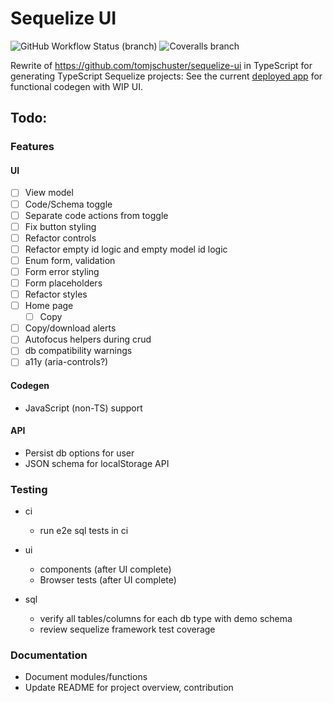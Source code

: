 # Sequelize UI

![GitHub Workflow Status (branch)](https://img.shields.io/github/workflow/status/tomjschuster/sequelize-ui-ts/CI/main)
![Coveralls branch](https://img.shields.io/coveralls/github/tomjschuster/sequelize-ui-ts/main)

Rewrite of https://github.com/tomjschuster/sequelize-ui in TypeScript for generating TypeScript Sequelize projects: See the current [deployed app](https://sequelize-ui-ts.web.app/) for functional codegen with WIP UI.

## Todo:

### Features

#### UI

- [ ] View model
- [ ] Code/Schema toggle
- [ ] Separate code actions from toggle
- [ ] Fix button styling
- [ ] Refactor controls
- [ ] Refactor empty id logic and empty model id logic
- [ ] Enum form, validation
- [ ] Form error styling
- [ ] Form placeholders
- [ ] Refactor styles
- [ ] Home page
  - [ ] Copy
- [ ] Copy/download alerts
- [ ] Autofocus helpers during crud
- [ ] db compatibility warnings
- [ ] a11y (aria-controls?)

#### Codegen

- JavaScript (non-TS) support

#### API

- Persist db options for user
- JSON schema for localStorage API

### Testing

- ci

  - run e2e sql tests in ci

- ui

  - components (after UI complete)
  - Browser tests (after UI complete)

- sql
  - verify all tables/columns for each db type with demo schema
  - review sequelize framework test coverage

### Documentation

- Document modules/functions
- Update README for project overview, contribution
